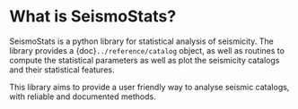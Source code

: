# What is SeismoStats?

SeismoStats is a python library for statistical analysis of seismicity. The library provides a {doc}`../reference/catalog` object, as well as routines to compute the statistical parameters as well as plot the seismicity catalogs and their statistical features.

This library aims to provide a user friendly way to analyse seismic catalogs, with reliable and documented methods.